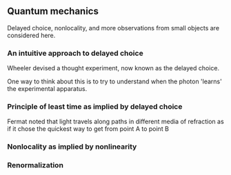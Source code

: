 ## Quantum mechanics 

Delayed choice, nonlocality, and more observations from small objects are considered here.

### An intuitive approach to delayed choice

Wheeler devised a thought experiment, now known as the delayed choice.

One way to think about this is to try to understand when the photon 'learns' the experimental apparatus.

### Principle of least time as implied by delayed choice

Fermat noted that light travels along paths in different media of refraction as if it chose the quickest way to get from point A to point B

### Nonlocality as implied by nonlinearity



### Renormalization 

